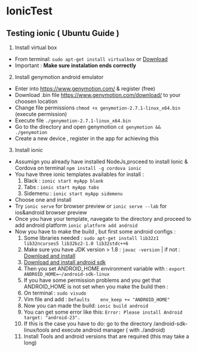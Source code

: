 # IonicTest

## Testing ionic ( Ubuntu Guide )

1. Install virtual box
  * From terminal: `sudo apt-get install virtualbox`  or  [Download](https://www.virtualbox.org/wiki/Downloads)
  * Important : __Make sure instalation ends correctly__


2. Install genymotion android emulator  
  * Enter into https://www.genymotion.com/ & register (free)
  * Download .bin file https://www.genymotion.com/download/ to your choosen location 
  * Change file permissions `chmod +x genymotion-2.7.1-linux_x64.bin` (execute permission)
  * Execute file `./genymotion-2.7.1-linux_x64.bin` 
  * Go to the directory and open genymotion `cd genymotion && ./genymotion`
  * Create a new device , register in the app for achieving this 


3. Install ionic 
  * Assumign you already have installed NodeJs,proceed to install Ionic & Cordova on terminal `npm install -g cordova ionic`
  * You have three ionic templates availables for install : 
    1. Black : `ionic start myApp blank`
    2. Tabs : `ionic start myApp tabs`
    3. Sidemenu : `ionic start myApp sidemenu`
  * Choose one and install 
  * Try `ionic serve` for browser preview or `ionic serve --lab` for ios&android browser preview 
  * Once you have your template, navegate to the directory and proceed to add android platform `ionic platform add android`
  * Now you have to make the build , but first some android configs :
    1. Some libraries needed : `sudo apt-get install lib32z1 lib32ncurses5 lib32bz2-1.0 lib32stdc++6`
    2. Make sure you have JDK version > 1.8  : `javac -version` | if not :  [Download and install](http://www.oracle.com/technetwork/java/javase/downloads/jdk8-downloads-2133151.html)
    4. [Download and install android sdk](https://developer.android.com/studio/index.html)
    5. Then you set ANDROID_HOME environment variable with :
`export ANDROID_HOME=~/android-sdk-linux`
    6. If you have some permission problems and you get that ANDROID_HOME is not set when you make the build then :
      1. On terminal : `sudo visudo`
      2. Vim file and add : `Defaults    env_keep += "ANDROID_HOME"`
    7. Now you can made the build: `ionic build android`
      1. You can get some error like this: `Error: Please install Android target: "android-23".`
      2. If this is the case you have to do: go to the directory /android-sdk-linux/tools and execute android manager ( with ./android) 
      3. Install Tools and android versions that are required (this may take a long)





